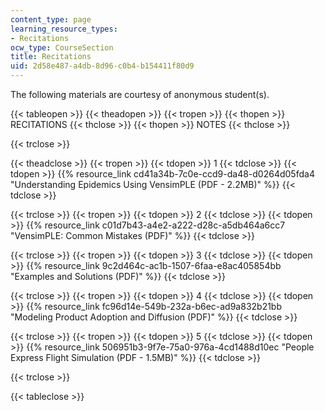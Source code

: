 ```yaml
---
content_type: page
learning_resource_types:
- Recitations
ocw_type: CourseSection
title: Recitations
uid: 2d58e487-a4db-8d96-c0b4-b154411f80d9
---
```


The following materials are courtesy of anonymous student(s).

{{< tableopen >}}
{{< theadopen >}}
{{< tropen >}}
{{< thopen >}}
RECITATIONS
{{< thclose >}}
{{< thopen >}}
NOTES
{{< thclose >}}

{{< trclose >}}

{{< theadclose >}}
{{< tropen >}}
{{< tdopen >}}
1
{{< tdclose >}}
{{< tdopen >}}
{{% resource_link cd41a34b-7c0e-ccd9-da48-d0264d05fda4 "Understanding Epidemics Using VensimPLE (PDF - 2.2MB)" %}}
{{< tdclose >}}

{{< trclose >}}
{{< tropen >}}
{{< tdopen >}}
2
{{< tdclose >}}
{{< tdopen >}}
{{% resource_link c01d7b43-a4e2-a222-d28c-a5db464a6cc7 "VensimPLE: Common Mistakes (PDF)" %}}
{{< tdclose >}}

{{< trclose >}}
{{< tropen >}}
{{< tdopen >}}
3
{{< tdclose >}}
{{< tdopen >}}
{{% resource_link 9c2d464c-ac1b-1507-6faa-e8ac405854bb "Examples and Solutions (PDF)" %}}
{{< tdclose >}}

{{< trclose >}}
{{< tropen >}}
{{< tdopen >}}
4
{{< tdclose >}}
{{< tdopen >}}
{{% resource_link fc96d14e-549b-232a-b6ec-ad9a832b21bb "Modeling Product Adoption and Diffusion (PDF)" %}}
{{< tdclose >}}

{{< trclose >}}
{{< tropen >}}
{{< tdopen >}}
5
{{< tdclose >}}
{{< tdopen >}}
{{% resource_link 506951b3-9f7e-75a0-976a-4cd1488d10ec "People Express Flight Simulation (PDF - 1.5MB)" %}}
{{< tdclose >}}

{{< trclose >}}

{{< tableclose >}}